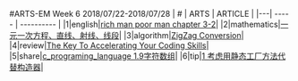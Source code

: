 #ARTS-EM Week 6 2018/07/22-2018/07/28
| # | ARTS | ARTICLE |
|---| ----- | ---------- |
|1|english|[rich man poor man chapter 3-2](../english/RichManPoorMan/week6_Chapter%203-2.md)|
|2|mathematics|[一元一次方程、直线、射线、线段](../mathematics/JuniorMathematics.md)|
|3|algorithm|[ZigZag Conversion](../algorithm/week%20six.md)|
|4|review|[The Key To Accelerating Your Coding Skills](../review/Week6_The%20Key%20To%20Accelerating%20Your%20Coding%20skills.md)|
|5|share|[c_programing_language 1.9字符数组](../share/c_programing_language/1.9%20字符数组_week6.md)|
|6|tip|[1 考虑用静态工厂方法代替构造器](../tip/EffectiveJava/1%20考虑用静态工厂方法代替构造器.md)|